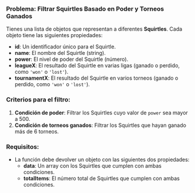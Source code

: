 ### Problema: Filtrar Squirtles Basado en Poder y Torneos Ganados

Tienes una lista de objetos que representan a diferentes **Squirtles**. Cada objeto tiene las siguientes propiedades:

- **id**: Un identificador único para el Squirtle.
- **name**: El nombre del Squirtle (string).
- **power**: El nivel de poder del Squirtle (número).
- **leagueX**: El resultado del Squirtle en varias ligas (ganado o perdido, como `'won'` o `'lost'`).
- **tournamentX**: El resultado del Squirtle en varios torneos (ganado o perdido, como `'won'` o `'lost'`).

### Criterios para el filtro:

1. **Condición de poder**: Filtrar los Squirtles cuyo valor de `power` sea mayor a 500.
2. **Condición de torneos ganados**: Filtrar los Squirtles que hayan ganado más de 6 torneos.

### Requisitos:

- La función debe devolver un objeto con las siguientes dos propiedades:
  - **data**: Un array con los Squirtles que cumplen con ambas condiciones.
  - **totalItems**: El número total de Squirtles que cumplen con ambas condiciones.
